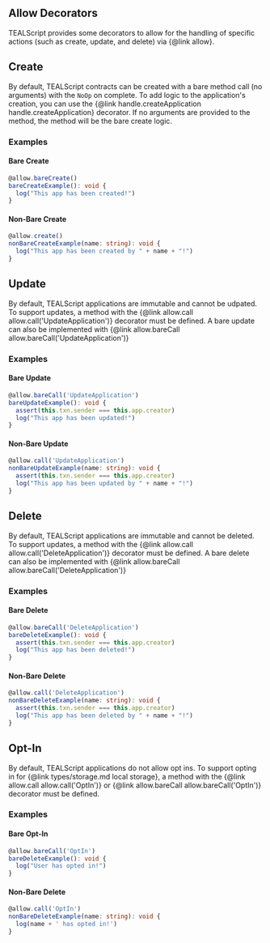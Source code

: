 ## Allow Decorators
TEALScript provides some decorators to allow for the handling of specific actions (such as create, update, and delete) via {@link allow}.


## Create

By default, TEALScript contracts can be created with a bare method call (no arguments) with the `NoOp` on complete. To add logic to the application's creation, you can use the {@link handle.createApplication handle.createApplication} decorator. If no arguments are provided to the method, the method will be the bare create logic.

### Examples
#### Bare Create
```ts
@allow.bareCreate()
bareCreateExample(): void {
  log("This app has been created!")
}
```

#### Non-Bare Create
```ts
@allow.create()
nonBareCreateExample(name: string): void {
  log("This app has been created by " + name + "!")
}
```

## Update

By default, TEALScript applications are immutable and cannot be udpated. To support updates, a method with the {@link allow.call allow.call('UpdateApplication')} decorator must be defined. A bare update can also be implemented with {@link allow.bareCall allow.bareCall('UpdateApplication')}

### Examples
#### Bare Update
```ts
@allow.bareCall('UpdateApplication')
bareUpdateExample(): void {
  assert(this.txn.sender === this.app.creator)
  log("This app has been updated!")
}
```

#### Non-Bare Update
```ts
@allow.call('UpdateApplication')
nonBareUpdateExample(name: string): void {
  assert(this.txn.sender === this.app.creator)
  log("This app has been updated by " + name + "!")
}
```

## Delete

By default, TEALScript applications are immutable and cannot be deleted. To support updates, a method with the {@link allow.call allow.call('DeleteApplication')} decorator must be defined. A bare delete can also be implemented with {@link allow.bareCall allow.bareCall('DeleteApplication')}

### Examples

#### Bare Delete
```ts
@allow.bareCall('DeleteApplication')
bareDeleteExample(): void {
  assert(this.txn.sender === this.app.creator)
  log("This app has been deleted!")
}
```

#### Non-Bare Delete
```ts
@allow.call('DeleteApplication')
nonBareDeleteExample(name: string): void {
  assert(this.txn.sender === this.app.creator)
  log("This app has been deleted by " + name + "!")
}
```

## Opt-In

By default, TEALScript applications do not allow opt ins. To support opting in for {@link types/storage.md local storage}, a method with the {@link allow.call allow.call('OptIn')} or {@link allow.bareCall allow.bareCall('OptIn')} decorator must be defined.

### Examples

#### Bare Opt-In
```ts
@allow.bareCall('OptIn')
bareDeleteExample(): void {
  log("User has opted in!")
}
```

#### Non-Bare Delete
```ts
@allow.call('OptIn')
nonBareDeleteExample(name: string): void {
  log(name + ' has opted in!')
}
```